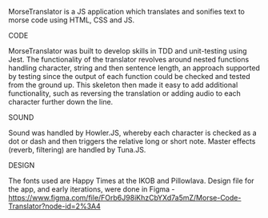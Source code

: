MorseTranslator is a JS application which translates and sonifies text to morse code using HTML, CSS and JS. 

CODE

MorseTranslator was built to develop skills in TDD and unit-testing using Jest. The functionality of the translator revolves around nested functions handling character, string and then sentence length, an approach supported by testing since the output of each function could be checked and tested from the ground up. This skeleton then made it easy to add additional functionality, such as reversing the translation or adding audio to each character further down the line.

SOUND

Sound was handled by Howler.JS, whereby each character is checked as a dot or dash and then triggers the relative long or short note. Master effects (reverb, filtering) are handled by Tuna.JS.

DESIGN

The fonts used are Happy Times at the IKOB and Pillowlava. Design file for the app, and early iterations, were done in Figma - https://www.figma.com/file/FOrb6J98iKhzCbYXd7a5mZ/Morse-Code-Translator?node-id=2%3A4

